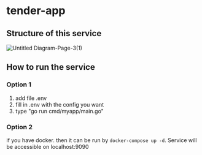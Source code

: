 # tender-app

## Structure of this service
![Untitled Diagram-Page-3(1)](https://github.com/restuarachman/tender-app/assets/57408456/dcb13f3f-99f0-4839-b1ef-9a83dd609eea)


## How to run the service

### Option 1
1. add file .env
2. fill in .env with the config you want
3. type "go run cmd/myapp/main.go"

### Option 2
if you have docker. then it can be run by ```docker-compose up -d```. Service will be accessible on localhost:9090
